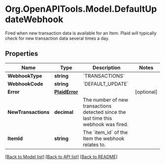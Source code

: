 # Org.OpenAPITools.Model.DefaultUpdateWebhook
Fired when new transaction data is available for an Item. Plaid will typically check for new transaction data several times a day. 

## Properties

Name | Type | Description | Notes
------------ | ------------- | ------------- | -------------
**WebhookType** | **string** | &#x60;TRANSACTIONS&#x60; | 
**WebhookCode** | **string** | &#x60;DEFAULT_UPDATE&#x60; | 
**Error** | [**PlaidError**](PlaidError.md) |  | [optional] 
**NewTransactions** | **decimal** | The number of new transactions detected since the last time this webhook was fired. | 
**ItemId** | **string** | The &#x60;item_id&#x60; of the Item the webhook relates to. | 

[[Back to Model list]](../README.md#documentation-for-models) [[Back to API list]](../README.md#documentation-for-api-endpoints) [[Back to README]](../README.md)

